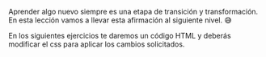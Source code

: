 Aprender algo nuevo siempre es una etapa de transición y transformación. En esta lección vamos a llevar esta afirmación al siguiente nivel. :sweat_smile:

En los siguientes ejercicios te daremos un código HTML y deberás modificar el css para aplicar los cambios solicitados.